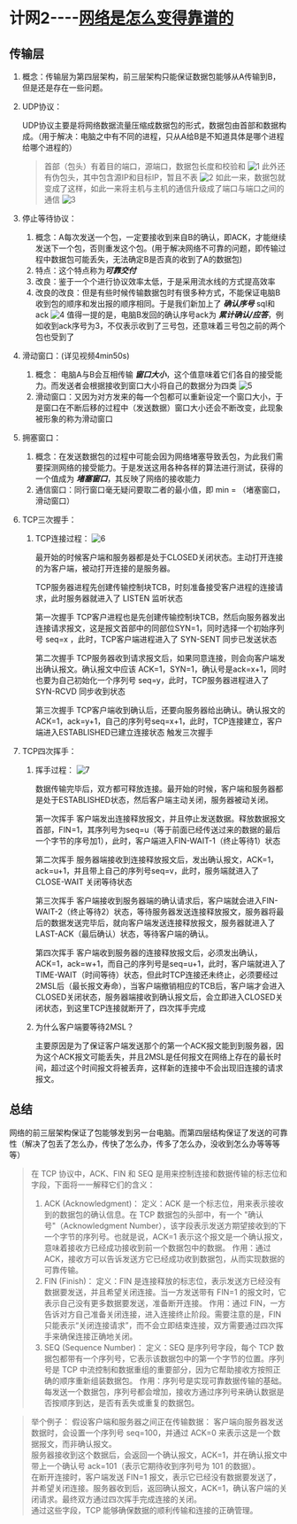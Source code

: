 # 计网2----[网络是怎么变得靠谱的](https://www.bilibili.com/video/BV1WT6SYXE2S?spm_id_from=333.788.videopod.sections&vd_source=8006c942c83239b33f1f777c7bc63b84)

## 传输层

1. 概念：传输层为第四层架构，前三层架构只能保证数据包能够从A传输到B，但是还是存在一些问题。

2. UDP协议：
   
   UDP协议主要是将网络数据流量压缩成数据包的形式，数据包由首部和数据构成。（用于解决：电脑之中有不同的进程，只从A给B是不知道具体是哪个进程给哪个进程的）
   
    > 首部（包头）有着目的端口，源端口，数据包长度和校验和
        ![1](pic\UDP包头.png)
    此外还有伪包头，其中包含源IP和目标IP，暂且不表
        ![2](pic\UDP数据包.png)
    > 如此一来，数据包就变成了这样，如此一来将主机与主机的通信升级成了端口与端口之间的通信
        ![3](pic\数据包3.png)

3. 停止等待协议：
   
   1. 概念：A每次发送一个包，一定要接收到来自B的确认，即ACK，才能继续发送下一个包，否则重发这个包。(用于解决网络不可靠的问题，即传输过程中数据包可能丢失，无法确定B是否真的收到了A的数据包)
   2. 特点：这个特点称为***可靠交付***
   3. 改良：鉴于一个个进行协议效率太低，于是采用流水线的方式提高效率
   4. 改良的改良：但是有些时候传输数据包时有很多种方式，不能保证电脑B收到包的顺序和发出报的顺序相同。于是我们新加上了 ***确认序号*** sql和ack
    ![4](pic\确认序号.png)
    值得一提的是，电脑B发回的确认序号ack为 ***累计确认/应答***，例如收到ack序号为3，不仅表示收到了三号包，还意味着三号包之前的两个包也受到了

4. 滑动窗口：(详见视频4min50s)
   
   1. 概念： 电脑A与B会互相传输 ***窗口大小***，这个值意味着它们各自的接受能力。而发送者会根据接收到窗口大小将自己的数据分为四类
    ![5](pic\滑动窗口.png)
   2. 滑动窗口：又因为对方发来的每一个包都可以重新设定一个窗口大小，于是窗口在不断后移的过程中（发送数据）窗口大小还会不断改变，此现象被形象的称为滑动窗口

5. 拥塞窗口：
    1. 概念：在发送数据包的过程中可能会因为网络堵塞导致丢包，为此我们需要探测网络的接受能力。于是发送这用各种各样的算法进行测试，获得的一个值成为 ***堵塞窗口***，其反映了网络的接收能力
    2. 通信窗口：同行窗口毫无疑问要取二者的最小值，即 min = （堵塞窗口，滑动窗口）

6. TCP三次握手：
    1. TCP连接过程：
        ![6](pic\三次握手.png)
    
        最开始的时候客户端和服务器都是处于CLOSED关闭状态。主动打开连接的为客户端，被动打开连接的是服务器。
    
        TCP服务器进程先创建传输控制块TCB，时刻准备接受客户进程的连接请求，此时服务器就进入了 LISTEN 监听状态

        第一次握手 TCP客户进程也是先创建传输控制块TCB，然后向服务器发出连接请求报文，这是报文首部中的同部位SYN=1，同时选择一个初始序列号 seq=x ，此时，TCP客户端进程进入了 SYN-SENT 同步已发送状态

        第二次握手 TCP服务器收到请求报文后，如果同意连接，则会向客户端发出确认报文。确认报文中应该 ACK=1，SYN=1，确认号是ack=x+1，同时也要为自己初始化一个序列号 seq=y，此时，TCP服务器进程进入了 SYN-RCVD 同步收到状态

        第三次握手 TCP客户端收到确认后，还要向服务器给出确认。确认报文的ACK=1，ack=y+1，自己的序列号seq=x+1，此时，TCP连接建立，客户端进入ESTABLISHED已建立连接状态 触发三次握手

7. TCP四次挥手：
    1. 挥手过程： 
        ![7](pic\四次挥手.png)
    
        数据传输完毕后，双方都可释放连接。最开始的时候，客户端和服务器都是处于ESTABLISHED状态，然后客户端主动关闭，服务器被动关闭。

        第一次挥手 客户端发出连接释放报文，并且停止发送数据。释放数据报文首部，FIN=1，其序列号为seq=u（等于前面已经传送过来的数据的最后一个字节的序号加1），此时，客户端进入FIN-WAIT-1（终止等待1）状态

        第二次挥手 服务器端接收到连接释放报文后，发出确认报文，ACK=1，ack=u+1，并且带上自己的序列号seq=v，此时，服务端就进入了CLOSE-WAIT 关闭等待状态

        第三次挥手 客户端接收到服务器端的确认请求后，客户端就会进入FIN-WAIT-2（终止等待2）状态，等待服务器发送连接释放报文，服务器将最后的数据发送完毕后，就向客户端发送连接释放报文，服务器就进入了LAST-ACK（最后确认）状态，等待客户端的确认。

        第四次挥手 客户端收到服务器的连接释放报文后，必须发出确认，ACK=1，ack=w+1，而自己的序列号是seq=u+1，此时，客户端就进入了TIME-WAIT（时间等待）状态，但此时TCP连接还未终止，必须要经过2MSL后（最长报文寿命），当客户端撤销相应的TCB后，客户端才会进入CLOSED关闭状态，服务器端接收到确认报文后，会立即进入CLOSED关闭状态，到这里TCP连接就断开了，四次挥手完成

    2. 为什么客户端要等待2MSL？
        
        主要原因是为了保证客户端发送那个的第一个ACK报文能到到服务器，因为这个ACK报文可能丢失，并且2MSL是任何报文在网络上存在的最长时间，超过这个时间报文将被丢弃，这样新的连接中不会出现旧连接的请求报文。

## 总结
网络的前三层架构保证了包能够发到另一台电脑。而第四层结构保证了发送的可靠性（解决了包丢了怎么办，传快了怎么办，传多了怎么办，没收到怎么办等等等等）

> 在 TCP 协议中，ACK、FIN 和 SEQ 是用来控制连接和数据传输的标志位和字段，下面将一一解释它们的含义：
> 1. ACK (Acknowledgment)：
定义：ACK 是一个标志位，用来表示接收到的数据包的确认信息。在 TCP 数据包的头部中，有一个 "确认号"（Acknowledgment Number），该字段表示发送方期望接收到的下一个字节的序列号。也就是说，ACK=1 表示这个报文是一个确认报文，意味着接收方已经成功接收到前一个数据包中的数据。
作用：通过 ACK，接收方可以告诉发送方它已经成功收到数据包，从而实现数据的可靠传输。
> 2. FIN (Finish)：
定义：FIN 是连接释放的标志位，表示发送方已经没有数据要发送，并且希望关闭连接。当一方发送带有 FIN=1 的报文时，它表示自己没有更多数据要发送，准备断开连接。
作用：通过 FIN，一方告诉对方自己准备关闭连接，进入连接终止阶段。需要注意的是，FIN 只能表示“关闭连接请求”，而不会立即结束连接，双方需要通过四次挥手来确保连接正确地关闭。
> 3. SEQ (Sequence Number)：
定义：SEQ 是序列号字段，每个 TCP 数据包都带有一个序列号，它表示该数据包中的第一个字节的位置。序列号是 TCP 中流控制和数据重组的重要部分，因为它帮助接收方按照正确的顺序重新组装数据包。
作用：序列号是实现可靠数据传输的基础。每发送一个数据包，序列号都会增加，接收方通过序列号来确认数据是否按顺序到达，是否有丢失或重复的数据包。

> 举个例子：
假设客户端和服务器之间正在传输数据：
客户端向服务器发送数据时，会设置一个序列号 seq=100，并通过 ACK=0 来表示这是一个数据报文，而非确认报文。  
服务器接收到这个数据后，会返回一个确认报文，ACK=1，并在确认报文中带上一个确认号 ack=101（表示它期待收到序列号为 101 的数据）。  
在断开连接时，客户端发送 FIN=1 报文，表示它已经没有数据要发送了，并希望关闭连接。服务器收到后，返回确认报文，ACK=1，确认客户端的关闭请求。最终双方通过四次挥手完成连接的关闭。  
通过这些字段，TCP 能够确保数据的顺利传输和连接的正确管理。